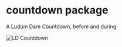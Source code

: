 # countdown package

A Ludum Dare Countdown, before and during

![LD Countdown](https://f.cloud.github.com/assets/69169/2290250/c35d867a-a017-11e3-86be-cd7c5bf3ff9b.gif)
